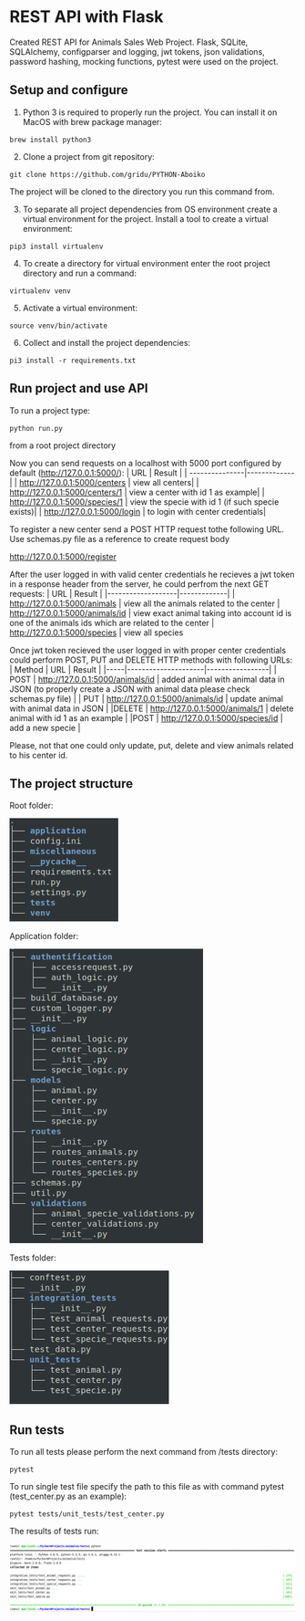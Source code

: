 # REST API with Flask

Created REST API for Animals Sales Web Project.
Flask, SQLite, SQLAlchemy, configparser and logging, jwt tokens, json validations, password hashing,
mocking functions, pytest were used on the project.

## Setup and configure
1) Python 3 is required to properly run the project. You can install it on MacOS with brew package manager:
```
brew install python3
```
2) Clone a project from git repository:
```
git clone https://github.com/gridu/PYTHON-Aboiko
```
The project will be cloned to the directory you run this command from.

3) To separate all project dependencies from OS environment create a virtual environment for the project.
Install a tool to create a virtual environment:
```
pip3 install virtualenv
```
4) To create a directory for virtual environment enter the root project directory and run a command:
```
virtualenv venv
```
5) Activate a virtual environment:
```
source venv/bin/activate
```
6) Collect and install the project dependencies:
```
pi3 install -r requirements.txt
```
## Run project and use API
To run a project type:
```
python run.py
```
from a root project directory

Now you can send requests on a localhost with 5000 port configured by default (http://127.0.0.1:5000/):
| URL         | Result          |
| ---------------|-------------|
| http://127.0.0.1:5000/centers | view all centers|
| http://127.0.0.1:5000/centers/1 | view a center with id 1 as example|
| http://127.0.0.1:5000/species/1 | view the specie with id 1 (if such specie exists)|
| http://127.0.0.1:5000/login | to login with center credentials|

To register a new center send a POST HTTP request tothe following URL. Use schemas.py file as a reference to create request body

http://127.0.0.1:5000/register 

After the user logged in with valid center credentials he recieves a jwt token in a response header from the server, he could perfrom the next GET requests:
| URL         | Result          |
|-------------------|-------------|
| http://127.0.0.1:5000/animals | view all the animals related to the center
| http://127.0.0.1:5000/animals/id | view exact animal taking into account id is one of the animals ids which are related to the center
| http://127.0.0.1:5000/species | view all species

Once jwt token recieved the user logged in with proper center credentials could perform POST, PUT and DELETE
HTTP methods with following URLs:
|   Method     |     URL      | Result |
|-----|---------------------|-----------------|
| POST | http://127.0.0.1:5000/animals/id | added animal with animal data in JSON (to properly create a JSON with animal data please check schemas.py file) |
| PUT | http://127.0.0.1:5000/animals/id | update animal with animal data in JSON |
|DELETE | http://127.0.0.1:5000/animals/1 | delete animal with id 1 as an example |
|POST | http://127.0.0.1:5000/species/id | add a new specie |

Please, not that one could only update, put, delete and view animals related to his center id.

## The project structure
Root folder:

![alt text](https://github.com/gridu/PYTHON-Aboiko/blob/master/miscellaneous/images/Selection_266.png)

Application folder:

![alt text](https://github.com/gridu/PYTHON-Aboiko/blob/master/miscellaneous/images/app_structure.png)
    
Tests folder:

![alt text](https://github.com/gridu/PYTHON-Aboiko/blob/develop/miscellaneous/images/tests_structure.png)

## Run tests
To run all tests please perform the next command from /tests directory:
```
pytest
```
To run single test file specify the path to this file as with command pytest (test_center.py as an example):
```
pytest tests/unit_tests/test_center.py
```
The results of tests run:

![Pytest results](https://github.com/gridu/PYTHON-Aboiko/blob/develop/miscellaneous/images/test_results.png)
